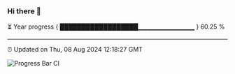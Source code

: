 ### Hi there 👋

⏳ Year progress { ██████████████████▁▁▁▁▁▁▁▁▁▁▁▁ } 60.25 %

---

⏰ Updated on Thu, 08 Aug 2024 12:18:27 GMT

![Progress Bar CI](https://github.com/code-lakshay/GitHub-Actions-Demo/workflows/Progress%20Bar%20CI/badge.svg)
